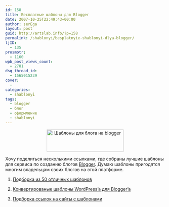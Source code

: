 ```yaml
---
id: 158
title: Бесплатные шаблоны для Blogger
date: 2007-10-25T22:49:43+00:00
author: serEga
layout: post
guid: http://artslab.info/?p=158
permalink: /shablonyi/besplatnyie-shablonyi-dlya-blogger/
ljID:
  - 135
prosmotr:
  - 1160
wpb_post_views_count:
  - 2781
dsq_thread_id:
  - 1565015239
cover:
  -
categories:
  - shablonyi
tags:
  - blogger
  - блог
  - оформление
  - shablonyi
---
```

<p style="text-align: center">
  <img src="http://img135.imageshack.us/img135/5650/bloggerhe2.jpg" title="Шаблоны для блога на blogger" alt="Шаблоны для блога на blogger" border="0" height="70" width="243" />
</p>

Хочу поделиться несколькими ссылками, где собраны лучшие шаблоны для сервиса по созданию блогов <a href="http://blogger.com" title="создать свой блог" target="_blank">Blogger</a>. Думаю шаблоны пригодятся многим владельцам своих блогов на этой платформе.

1. <a href="http://mashable.com/2007/09/13/blogger-templates/" title="Permalink to 50 More Beautiful Blogger Templates" rel="bookmark">Подборка из 50 отличных шаблонов</a>

2. <a href="http://blogandweb.com/category/plantillas-blogger/" title="шаблоны для блогспот" target="_blank">Конвертированые шаблоны WordPress&#8217;a для Blogger&#8217;a</a>

3. <a href="http://mashable.com/2007/09/10/bloggercom-toolbox/" title="скачать шаблоны для блоггера бесплатно" target="_blank">Подборка ссылок на сайты с шаблонами</a>